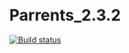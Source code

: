 # Parrents_2.3.2
[![Build status](https://ci.appveyor.com/api/projects/status/h7aoqph7ykxq5l91/branch/main?svg=true)](https://ci.appveyor.com/project/LaychenkovGA/pattens-2-3-2/branch/main)
